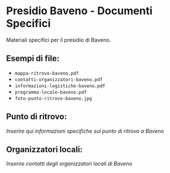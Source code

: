 # Presidio Baveno - Documenti Specifici

Materiali specifici per il presidio di Baveno.

## Esempi di file:
- `mappa-ritrovo-baveno.pdf`
- `contatti-organizzatori-baveno.pdf`
- `informazioni-logistiche-baveno.pdf`
- `programma-locale-baveno.pdf` 
- `foto-punto-ritrovo-baveno.jpg`

## Punto di ritrovo:
*Inserire qui informazioni specifiche sul punto di ritrovo a Baveno*

## Organizzatori locali:
*Inserire contatti degli organizzatori locali di Baveno*